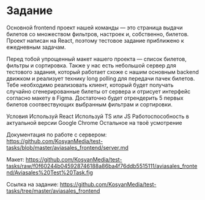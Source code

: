 # Задание

Основной frontend проект нашей команды — это страница выдачи билетов со множеством фильтров, настроек и, собственно, билетов. Проект написан на React, поэтому тестовое задание приближено к ежедневным задачам.

Перед тобой упрощенный макет нашего проекта — список билетов, фильтры и сортировка. Также у нас есть небольшой сервер для тестового задания, который работает схоже с нашим основным backend движком и реализует технику long polling для передачи пачек билетов. Тебе необходимо реализовать клиент, который будет получать случайно сгенерированные билеты от сервера и отрисует интерфейс согласно макету в Figma. Достаточно будет отрендерить 5 первых билетов соотвествующих выбранным фильтрам и сортировки.

Условия
Используй React
Используй TS или JS
Работоспособность в актуальной версии Google Chrome
Остальное на твоё усмотрение

Документация по работе с сервером: https://github.com/KosyanMedia/test-tasks/blob/master/aviasales_frontend/server.md

Макет: https://github.com/KosyanMedia/test-tasks/raw/f0f60244b045928746188a86ba4f76ddb5515111/aviasales_frontend/Aviasales%20Test%20Task.fig

Ссылка на задание: https://github.com/KosyanMedia/test-tasks/tree/master/aviasales_frontend

